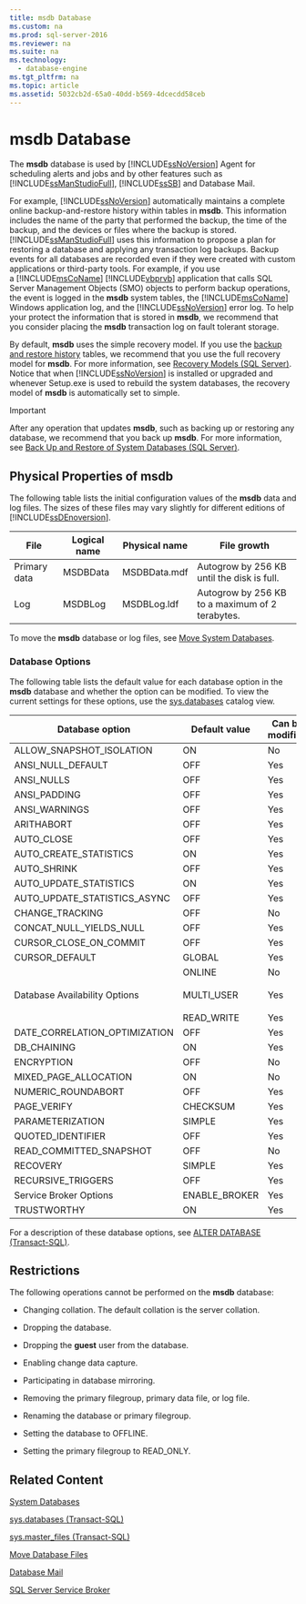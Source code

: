 ```yaml
---
title: msdb Database
ms.custom: na
ms.prod: sql-server-2016
ms.reviewer: na
ms.suite: na
ms.technology: 
  - database-engine
ms.tgt_pltfrm: na
ms.topic: article
ms.assetid: 5032cb2d-65a0-40dd-b569-4dcecdd58ceb
---
```

# msdb Database
  The **msdb** database is used by [!INCLUDE[ssNoVersion](../../Token/Other/ssNoVersion_md.md)] Agent for scheduling alerts and jobs and by other features such as [!INCLUDE[ssManStudioFull](../../Token/Other/ssManStudioFull_md.md)], [!INCLUDE[ssSB](../../Token/Other/ssSB_md.md)] and Database Mail.  
  
 For example, [!INCLUDE[ssNoVersion](../../Token/Other/ssNoVersion_md.md)] automatically maintains a complete online backup\-and\-restore history within tables in **msdb**. This information includes the name of the party that performed the backup, the time of the backup, and the devices or files where the backup is stored. [!INCLUDE[ssManStudioFull](../../Token/Other/ssManStudioFull_md.md)] uses this information to propose a plan for restoring a database and applying any transaction log backups. Backup events for all databases are recorded even if they were created with custom applications or third\-party tools. For example, if you use a [!INCLUDE[msCoName](../../Token/Other/msCoName_md.md)] [!INCLUDE[vbprvb](../../Token/Other/vbprvb_md.md)] application that calls SQL Server Management Objects \(SMO\) objects to perform backup operations, the event is logged in the **msdb** system tables, the [!INCLUDE[msCoName](../../Token/Other/msCoName_md.md)] Windows application log, and the [!INCLUDE[ssNoVersion](../../Token/Other/ssNoVersion_md.md)] error log. To help your protect the information that is stored in **msdb**, we recommend that you consider placing the **msdb** transaction log on fault tolerant storage.  
  
 By default, **msdb** uses the simple recovery model. If you use the [backup and restore history](../../Topics/TopicNameNotContainA/Backup-History-and-Header-Information--SQL-Server-.md) tables, we recommend that you use the full recovery model for **msdb**. For more information, see [Recovery Models &#40;SQL Server&#41;](../../Topics/TopicNameNotContainA/Recovery-Models--SQL-Server-.md). Notice that when [!INCLUDE[ssNoVersion](../../Token/Other/ssNoVersion_md.md)] is installed or upgraded and whenever Setup.exe is used to rebuild the system databases, the recovery model of **msdb** is automatically set to simple.  
  
> [!IMPORTANT]  
>  After any operation that updates **msdb**, such as backing up or restoring any database, we recommend that you back up **msdb**. For more information, see [Back Up and Restore of System Databases &#40;SQL Server&#41;](../../Topics/TopicNameNotContainA/Back-Up-and-Restore-of-System-Databases--SQL-Server-.md).  
  
## Physical Properties of msdb  
 The following table lists the initial configuration values of the **msdb** data and log files. The sizes of these files may vary slightly for different editions of [!INCLUDE[ssDEnoversion](../../Token/Other/ssDEnoversion_md.md)].  
  
|File|Logical name|Physical name|File growth|  
|----------|------------------|-------------------|-----------------|  
|Primary data|MSDBData|MSDBData.mdf|Autogrow by 256 KB until the disk is full.|  
|Log|MSDBLog|MSDBLog.ldf|Autogrow by 256 KB to a maximum of 2 terabytes.|  
  
 To move the **msdb** database or log files, see [Move System Databases](../../Topics/TopicNameNotContainA/Move-System-Databases.md).  
  
### Database Options  
 The following table lists the default value for each database option in the **msdb** database and whether the option can be modified. To view the current settings for these options, use the [sys.databases](../Topic/sys.databases%20\(Transact-SQL\).md) catalog view.  
  
|Database option|Default value|Can be modified|  
|---------------------|-------------------|---------------------|  
|ALLOW\_SNAPSHOT\_ISOLATION|ON|No|  
|ANSI\_NULL\_DEFAULT|OFF|Yes|  
|ANSI\_NULLS|OFF|Yes|  
|ANSI\_PADDING|OFF|Yes|  
|ANSI\_WARNINGS|OFF|Yes|  
|ARITHABORT|OFF|Yes|  
|AUTO\_CLOSE|OFF|Yes|  
|AUTO\_CREATE\_STATISTICS|ON|Yes|  
|AUTO\_SHRINK|OFF|Yes|  
|AUTO\_UPDATE\_STATISTICS|ON|Yes|  
|AUTO\_UPDATE\_STATISTICS\_ASYNC|OFF|Yes|  
|CHANGE\_TRACKING|OFF|No|  
|CONCAT\_NULL\_YIELDS\_NULL|OFF|Yes|  
|CURSOR\_CLOSE\_ON\_COMMIT|OFF|Yes|  
|CURSOR\_DEFAULT|GLOBAL|Yes|  
|Database Availability Options|ONLINE<br /><br /> MULTI\_USER<br /><br /> READ\_WRITE|No<br /><br /> Yes<br /><br /> Yes|  
|DATE\_CORRELATION\_OPTIMIZATION|OFF|Yes|  
|DB\_CHAINING|ON|Yes|  
|ENCRYPTION|OFF|No|  
|MIXED\_PAGE\_ALLOCATION|ON|No|  
|NUMERIC\_ROUNDABORT|OFF|Yes|  
|PAGE\_VERIFY|CHECKSUM|Yes|  
|PARAMETERIZATION|SIMPLE|Yes|  
|QUOTED\_IDENTIFIER|OFF|Yes|  
|READ\_COMMITTED\_SNAPSHOT|OFF|No|  
|RECOVERY|SIMPLE|Yes|  
|RECURSIVE\_TRIGGERS|OFF|Yes|  
|Service Broker Options|ENABLE\_BROKER|Yes|  
|TRUSTWORTHY|ON|Yes|  
  
 For a description of these database options, see [ALTER DATABASE &#40;Transact-SQL&#41;](../Topic/ALTER%20DATABASE%20\(Transact-SQL\).md).  
  
## Restrictions  
 The following operations cannot be performed on the **msdb** database:  
  
-   Changing collation. The default collation is the server collation.  
  
-   Dropping the database.  
  
-   Dropping the **guest** user from the database.  
  
-   Enabling change data capture.  
  
-   Participating in database mirroring.  
  
-   Removing the primary filegroup, primary data file, or log file.  
  
-   Renaming the database or primary filegroup.  
  
-   Setting the database to OFFLINE.  
  
-   Setting the primary filegroup to READ\_ONLY.  
  
## Related Content  
 [System Databases](../../Topics/TopicNameNotContainA/System-Databases.md)  
  
 [sys.databases &#40;Transact-SQL&#41;](../Topic/sys.databases%20\(Transact-SQL\).md)  
  
 [sys.master_files &#40;Transact-SQL&#41;](../Topic/sys.master_files%20\(Transact-SQL\).md)  
  
 [Move Database Files](../../Topics/TopicNameNotContainA/Move-Database-Files.md)  
  
 [Database Mail](../../Topics/TopicNameNotContainA/Database-Mail.md)  
  
 [SQL Server Service Broker](../../Topics/TopicNameNotContainA/SQL-Server-Service-Broker.md)  
  
  